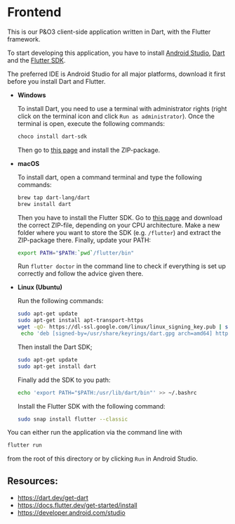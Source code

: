 # Frontend

This is our P&O3 client-side application written in Dart, with the Flutter framework.

To start developing this application, you have to install [Android Studio](https://developer.android.com/studio), [Dart](https://dart.dev/get-dart) and the [Flutter SDK](https://docs.flutter.dev/get-started/install).

The preferred IDE is Android Studio for all major platforms, download it first before you install Dart and Flutter.

- **Windows**

  To install Dart, you need to use a terminal with administrator rights (right click on the terminal icon and click `Run as administrator`). Once the terminal is open, execute the following commands:

  ```bash
  choco install dart-sdk
  ```

  Then go to [this page](https://docs.flutter.dev/get-started/install/windows) and install the ZIP-package.

- **macOS**

  To install dart, open a command terminal and type the following commands:

  ```bash
  brew tap dart-lang/dart
  brew install dart
  ```

  Then you have to install the Flutter SDK. Go to [this page](https://docs.flutter.dev/get-started/install/macos) and download the correct ZIP-file, depending on your CPU architecture. Make a new folder where you want to store the SDK (e.g. `/flutter`) and extract the ZIP-package there. Finally, update your PATH:

  ```bash
  export PATH="$PATH:`pwd`/flutter/bin"
  ```

  Run `flutter doctor` in the command line to check if everything is set up correctly and follow the advice given there.

- **Linux (Ubuntu)**

  Run the following commands:

  ```bash
  sudo apt-get update
  sudo apt-get install apt-transport-https
  wget -qO- https://dl-ssl.google.com/linux/linux_signing_key.pub | sudo gpg --dearmor -o /usr/share/keyrings/dart.gpg
   echo 'deb [signed-by=/usr/share/keyrings/dart.gpg arch=amd64] https://storage.googleapis.com/download.dartlang.org/linux/debian stable main' | sudo tee /etc/apt/sources.list.d/dart_stable.list
  ```

  Then install the Dart SDK;

  ```bash
  sudo apt-get update
  sudo apt-get install dart
  ```

  Finally add the SDK to you path:

  ```bash
  echo 'export PATH="$PATH:/usr/lib/dart/bin"' >> ~/.bashrc
  ```

  Install the Flutter SDK with the following command:

  ```bash
  sudo snap install flutter --classic
  ```

You can either run the application via the command line with

```bash
flutter run
```

from the root of this directory or by clicking `Run` in Android Studio.

## Resources:

- https://dart.dev/get-dart
- https://docs.flutter.dev/get-started/install
- https://developer.android.com/studio
